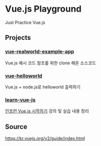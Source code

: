 # Vue.js Playground  
Just Practice Vue.js  

## Projects

### [vue-realworld-example-app](./vue-realworld-example-app)

Vue.js 예시 코드 참조를 위한 clone 해온 소스코드  

### [vue-helloworld](./vue-helloworld)

Vue.js + node.js로 helloworld 출력하기  

### [learn-vue-js](./learn-vue-js)

[인프런 Vue.js 시작하기](https://www.inflearn.com/course/Age-of-Vuejs#) 강의 및 실습 내용 정리  

## Source  
https://kr.vuejs.org/v2/guide/index.html  
